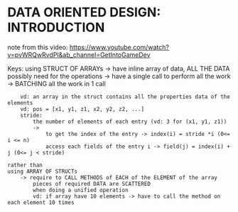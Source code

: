 # DATA ORIENTED DESIGN: INTRODUCTION
note from this video: https://www.youtube.com/watch?v=pvWRQwRvdPI&ab_channel=GetIntoGameDev

Keys: 
    using STRUCT OF ARRAYs
        -> have inline array of data, ALL THE DATA possibly need for the operations
        -> have a single call to perform all the work -> BATCHING all the work in 1 call 

        vd: an array in the struct contains all the properties data of the elements
        vd: pos = [x1, y1, z1, x2, y2, z2, ...]
        stride: 
            the number of elements of each entry (vd: 3 for (x1, y1, z1))
            -> 
                to get the index of the entry -> index(i) = stride *i (0<= i <= n)
                access each fields of the entry i -> field(j) = index(i) + j (0<= j < stride)

    rather than 
    using ARRAY OF STRUCTs 
        -> require to CALL METHODS of EACH of the ELEMENT of the array 
            pieces of required DATA are SCATTERED 
            when doing a unified operation
            vd: if array have 10 elements -> have to call the method on each element 10 times 